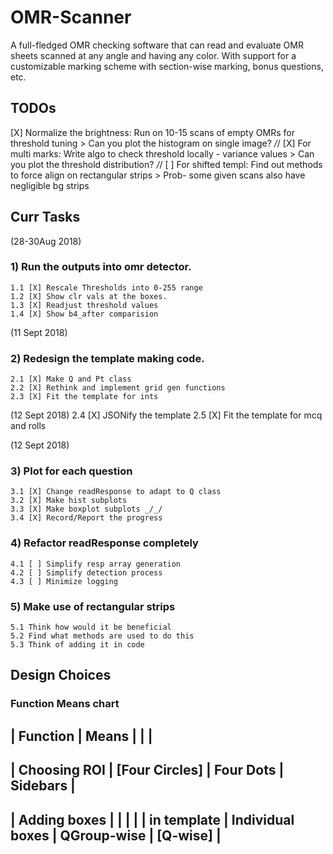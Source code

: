 # OMR-Scanner
A full-fledged OMR checking software that can read and evaluate OMR sheets scanned at any angle and having any color. With support for a customizable marking scheme with section-wise marking, bonus questions, etc. 

## TODOs
[X] Normalize the brightness: Run on 10-15 scans of empty OMRs for threshold tuning
	> Can you plot the histogram on single image? _/_/
[X] For multi marks: Write algo to check threshold locally - variance values
	> Can you plot the threshold distribution? _/_/
[ ] For shifted templ: Find out methods to force align on rectangular strips
	> Prob- some given scans also have negligible bg strips

## Curr Tasks
(28-30Aug 2018)
### 1) Run the outputs into omr detector.
	1.1 [X] Rescale Thresholds into 0-255 range
	1.2 [X] Show clr vals at the boxes.
	1.3 [X] Readjust threshold values
	1.4 [X] Show b4_after comparision

(11 Sept 2018)
### 2) Redesign the template making code.
	2.1 [X] Make Q and Pt class
	2.2 [X] Rethink and implement grid gen functions
	2.3 [X] Fit the template for ints
(12 Sept 2018)
	2.4 [X] JSONify the template
	2.5 [X] Fit the template for mcq and rolls

(12 Sept 2018)
### 3) Plot for each question
	3.1 [X] Change readResponse to adapt to Q class
	3.2 [X] Make hist subplots
	3.3 [X] Make boxplot subplots _/_/
	3.4 [X] Record/Report the progress

### 4) Refactor readResponse completely
	4.1 [ ] Simplify resp array generation
	4.2 [ ] Simplify detection process
	4.3 [ ] Minimize logging 

### 5) Make use of rectangular strips
	5.1 Think how would it be beneficial
	5.2 Find what methods are used to do this
	5.3 Think of adding it in code 

## Design Choices

### Function Means chart
| Function | Means 	| | | 
-----------------------------------------------------------------------
| Choosing ROI | [Four Circles] | Four Dots | Sidebars |
-----------------------------------------------------------------------
| Adding boxes |		|			  |						|
| in template  | Individual boxes | QGroup-wise | [Q-wise] |
-----------------------------------------------------------------------
